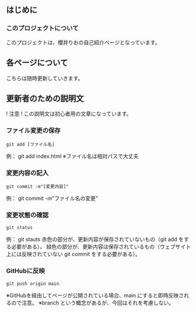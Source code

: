 ## はじめに
### このプロジェクトについて
このプロジェクトは、櫻井りおの自己紹介ページとなっています。

## 各ページについて
こちらは随時更新していきます。

## 更新者のための説明文
! 注意 !
この説明文は初心者用の文章になっています。

### ファイル変更の保存
```
git add [ファイル名]
```
例： git add index.html
※ファイル名は相対パスで大丈夫

### 変更内容の記入
```
git commit -m"[変更内容]"
```
例： git commit -m"ファイル名の変更"

### 変更状態の確認
```
git status
```
例： git stauts
赤色の部分が、更新内容が保存されていないもの（git add をする必要がある）。
緑色の部分が、更新内容は保存されているもの（ウェブサイト上には反映されていない git commit をする必要がある）。

### GitHubに反映
```
git push origin main
```
※GitHubを経由してページが公開されている場合、main にすると即時反映されるので注意。
※branch という概念があるが、今回はそれを考慮しない。